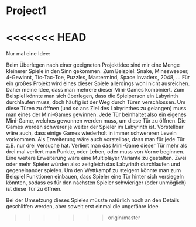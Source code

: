 # Project1
<<<<<<< HEAD
=======

Nur mal eine Idee:

Beim Überlegen nach einer geeigneten Projektidee sind mir eine Menge kleinerer Spiele in den Sinn gekommen. 
Zum Beispiel: Snake, Minesweeper, 4-Gewinnt, Tic-Tac-Toe, Puzzles, Mastermind, Space Invaders, 2048, ... 
Für ein großes Projekt wird eines dieser Spiele allerdings wohl nicht ausreichen. Daher meine Idee, dass man mehrere dieser Mini-Games kombiniert. 
Zum Beispiel könnte man sich überlegen, dass die Spielperson ein Labyrinth durchlaufen muss, doch häufig ist der Weg durch Türen verschlossen. Um diese Türen zu öffnen (und so ans Ziel des Labyrinthes zu gelangen) muss man eines der Mini-Games gewinnen. Jede Tür beinhaltet also ein eigenes Mini-Game, welches gewonnen werden muss, um diese Tür zu öffnen. Die Games werden schwerer je weiter der Spieler im Labyrinth ist. Vorstellbar wäre auch, dass einige Games wiederholt in immer schwereren Leveln vorkommen.
Als Erweiterung wäre auch vorstellbar, dass man für jede Tür z.B. nur drei Versuche hat. Verliert man das Mini-Game dieser Tür mehr als drei mal verliert man Punkte, oder Leben, oder muss von Vorne beginnen. 
Eine weitere Erweiterung wäre eine Multiplayer Variante zu gestalten. Zwei oder mehr Spieler würden also zeitgleich das Labyrinth durchlaufen und gegeneinander spielen. Um den Wettkampf zu steigern könnte man zum Beispiel Funktionen einbauen, dass Spieler eine Tür hinter sich versiegeln könnten, sodass es für den nächsten Spieler schwieriger (oder unmöglich) ist diese Tür zu öffnen.

Bei der Umsetzung dieses Spieles müsste natürlich noch an den Details geschliffen werden, aber soweit erst einmal die ungefähre Idee.
>>>>>>> origin/master

